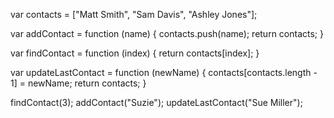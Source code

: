 var contacts = ["Matt Smith", "Sam Davis", "Ashley Jones"];

var addContact = function (name) {
    contacts.push(name);
    return contacts;
}

var findContact = function (index) {
    return contacts[index];
}

var updateLastContact = function (newName) {
    contacts[contacts.length - 1] = newName;
    return contacts;
}


findContact(3);
addContact("Suzie");
updateLastContact("Sue Miller");

